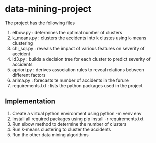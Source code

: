 # data-mining-project
The project has the following files
1. elbow.py : determines the optimal number of clusters
2. k_means.py : clusters the accidents into k clustes using k-means clustering
3. chi_sqr.py : reveals the impact of various features on severity of accident
4. id3.py : builds a decision tree for each cluster to predict severity of accidents
5. apriori.py : derives association rules to reveal relations between different factors
6. arima.py : forecasts te number of accidents in the furure
7. requirements.txt : lists the python packages used in the project

## Implementation
1. Create a virtual python environment using python -m venv env
2. Install all required packages using pip install -r requirements.txt
3. Run elbow method to determine the number of clusters
4. Run k-means clustering to cluster the accidents
5. Run the other data mining algorithms
